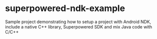 # superpowered-ndk-example
Sample project demonstrating how to setup a project with Android NDK, include a native C++ library, Superpowered SDK and mix Java code with C/C++

